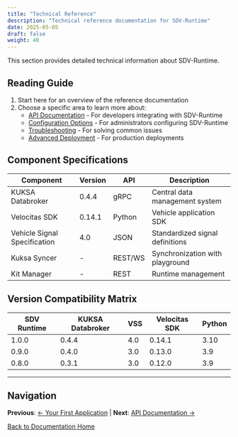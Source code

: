 ```yaml
---
title: "Technical Reference"
description: "Technical reference documentation for SDV-Runtime"
date: 2025-05-05
draft: false
weight: 40
---
```




This section provides detailed technical information about SDV-Runtime.

## Reading Guide

1. Start here for an overview of the reference documentation
2. Choose a specific area to learn more about:
   - [API Documentation](./api-documentation/) - For developers integrating with SDV-Runtime
   - [Configuration Options](./configuration/) - For administrators configuring SDV-Runtime
   - [Troubleshooting](./troubleshooting/) - For solving common issues
   - [Advanced Deployment](./deployment/) - For production deployments

## Component Specifications

| Component | Version | API | Description |
|-----------|---------|-----|-------------|
| KUKSA Databroker | 0.4.4 | gRPC | Central data management system |
| Velocitas SDK | 0.14.1 | Python | Vehicle application SDK |
| Vehicle Signal Specification | 4.0 | JSON | Standardized signal definitions |
| Kuksa Syncer | - | REST/WS | Synchronization with playground |
| Kit Manager | - | REST | Runtime management |

## Version Compatibility Matrix

| SDV Runtime | KUKSA Databroker | VSS | Velocitas SDK | Python |
|-------------|------------------|-----|---------------|--------|
| 1.0.0       | 0.4.4           | 4.0 | 0.14.1        | 3.10   |
| 0.9.0       | 0.4.0           | 3.0 | 0.13.0        | 3.9    |
| 0.8.0       | 0.3.1           | 3.0 | 0.12.0        | 3.9    |

---

## Navigation

**Previous**: [← Your First Application](/getting-started/first-application/) | **Next**: [API Documentation →](./api-documentation/)

[Back to Documentation Home](/)
